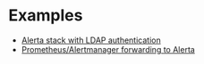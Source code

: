 Examples
========

  * [Alerta stack with LDAP authentication](ldap)
  * [Prometheus/Alertmanager forwarding to Alerta](prometheus)
